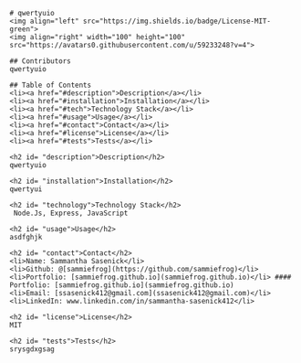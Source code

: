 
  
    # qwertyuio
    <img align="left" src="https://img.shields.io/badge/License-MIT-green">
    <img align="right" width="100" height="100" src="https://avatars0.githubusercontent.com/u/59233248?v=4">
  
    ## Contributors
    qwertyuio
    
    ## Table of Contents
    <li><a href="#description">Description</a></li>  
    <li><a href="#installation">Installation</a></li> 
    <li><a href="#tech">Technology Stack</a></li> 
    <li><a href="#usage">Usage</a></li> 
    <li><a href="#contact">Contact</a></li> 
    <li><a href="#license">License</a></li> 
    <li><a href="#tests">Tests</a></li> 
  
    <h2 id= "description">Description</h2>
    qwertyuio
  
    <h2 id= "installation">Installation</h2>
    qwertyui
    
    <h2 id= "technology">Technology Stack</h2>
     Node.Js, Express, JavaScript
  
    <h2 id= "usage">Usage</h2>
    asdfghjk
  
    <h2 id= "contact">Contact</h2>
    <li>Name: Sammantha Sasenick</li> 
    <li>Github: @[sammiefrog](https://github.com/sammiefrog)</li> 
    <li>Portfolio: [sammiefrog.github.io](sammiefrog.github.io)</li> #### Portfolio: [sammiefrog.github.io](sammiefrog.github.io)
    <li>Email: [ssasenick412@gmail.com](ssasenick412@gmail.com)</li> 
    <li>LinkedIn: www.linkedin.com/in/sammantha-sasenick412</li> 
    
    <h2 id= "license">License</h2>
    MIT
  
    <h2 id= "tests">Tests</h2>
    srysgdxgsag
    